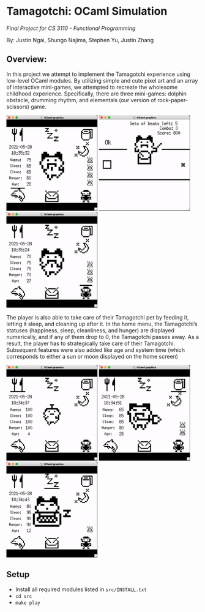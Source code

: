 # Tamagotchi: OCaml Simulation

_Final Project for CS 3110 - Functional Programming_

By: Justin Ngai, Shungo Najima, Stephen Yu, Justin Zhang

## Overview:

In this project we attempt to implement the Tamagotchi experience using low-level OCaml modules. By utilizing simple and cute pixel art and an array of interactive mini-games, we attempted to recreate the wholesome childhood experience. Specifically, there are three mini-games: dolphin obstacle, drumming rhythm, and elementals (our version of rock-paper-scissors) game.

<img src="assets/dolphin.gif" height="250"> <img src="assets/drum.gif" height="250"> <img src="assets/elem.gif" height="250">

The player is also able to take care of their Tamagotchi pet by feeding it, letting it sleep, and cleaning up after it. In the home menu, the Tamagotchi’s statuses (happiness, sleep, cleanliness, and hunger) are displayed numerically, and if any of them drop to 0, the Tamagotchi passes away. As a result, the player has to strategically take care of their Tamagotchi. Subsequent features were also added like age and system time (which corresponds to either a sun or moon displayed on the home screen)

<img src="assets/eat.gif" height="250"> <img src="assets/poop.gif" height="250"> <img src="assets/sleep.gif" height="250">

## Setup

-   Install all required modules listed in `src/INSTALL.txt`
-   `cd src`
-   `make play`
